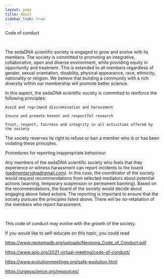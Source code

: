 ```yaml
---
layout: page
title: About
sidebar_link: true
---
```


Code  of conduct

​

The sedaDNA scientific society is engaged to grow and evolve with its members. The society is committed to promoting an integrative, collaborative, open and diverse environment, while providing equity in opportunity and treatment. This is extended to all members regardless of gender, sexual orientation, disability, physical appearance, race, ethnicity, nationality or religion. We believe that building a community with a rich diversity within our membership will promote better science.

 

In this aspect, the sedaDNA scientific society is committed to reinforce the following principles:

    Avoid and reprimand discremination and harassment

    Insure and promote honest and respectful research

    Trust, respect, fairness and integrity in all activities offered by the society

 

The society reserves its right to refuse or ban a member who is or has been violating these principles.

 

Procedures for reporting inappropriate behaviour:

Any members of the sedaDNA scientific society who feels that they experience or witness harassment can report incidents to the board (sedimentarydna@gmail.com). In this case, the coordinator of the society would request recommendations from selected mediators about potential actions (warning, temporary suspension or permanent banning). Based on the recommendations, the board of the society would decide about engaging above listed actions. The reporting is important to ensure that the society pursues the principles listed above. There will be no-retaliation of the members who report harassment.

​

This code of conduct may evolve with the growth of the society.

 

If you would like to self-educate on this topic, you could read

https://www.neotomadb.org/uploads/Neotoma_Code_of_Conduct.pdf

https://www.aslo.org/2021-virtual-meeting/code-of-conduct/

https://www.evolutionmeetings.org/safe-evolution.html 

https://urgeoscience.org/resources/